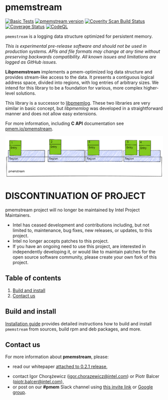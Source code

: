 # pmemstream

[![Basic Tests](https://github.com/pmem/pmemstream/actions/workflows/basic.yml/badge.svg)](https://github.com/pmem/pmemstream/actions/workflows/basic.yml)
[![pmemstream version](https://img.shields.io/github/tag/pmem/pmemstream.svg)](https://github.com/pmem/pmemstream/releases/latest)
[![Coverity Scan Build Status](https://scan.coverity.com/projects/24120/badge.svg)](https://scan.coverity.com/projects/pmem-pmemstream)
[![Coverage Status](https://codecov.io/github/pmem/pmemstream/coverage.svg?branch=master)](https://app.codecov.io/gh/pmem/pmemstream/branch/master)
[![CodeQL](https://github.com/pmem/pmemstream/actions/workflows/codeql.yml/badge.svg)](https://github.com/pmem/pmemstream/actions/workflows/codeql.yml)

`pmemstream` is a logging data structure optimized for persistent memory.

*This is experimental pre-release software and should not be used in production systems.
APIs and file formats may change at any time without preserving backwards compatibility.
All known issues and limitations are logged as GitHub issues.*

**Libpmemstream** implements a pmem-optimized log data structure and provides stream-like access to the data.
It presents a contiguous logical address space, divided into regions, with log entries of arbitrary sizes.
We intend for this library to be a foundation for various, more complex higher-level solutions.

This library is a successor to [libpmemlog](https://pmem.io/pmdk/libpmemlog/). These two libraries are very similar
in basic concept, but *libpmemlog* was developed in a straightforward manner and does not allow easy extensions.

For more information, including **C API** documentation see [pmem.io/pmemstream](https://pmem.io/pmemstream).

![example pmemstream](doc/pmemstream.png)

# DISCONTINUATION OF PROJECT
pmemstream project will no longer be maintained by Intel Project Maintainers.
- Intel has ceased development and contributions including, but not limited to, maintenance, bug fixes, new releases,
or updates, to this project.
- Intel no longer accepts patches to this project.
- If you have an ongoing need to use this project, are interested in independently developing it, or would like to
maintain patches for the open source software community, please create your own fork of this project.

## Table of contents
1. [Build and install](#build-and-install)
2. [Contact us](#contact-us)

## Build and install
[Installation guide](INSTALL.md) provides detailed instructions how to build and install
`pmemstream` from sources, build rpm and deb packages, and more.

## Contact us
For more information about **pmemstream**, please:
- read our whitepaper [attached to 0.2.1 release](https://github.com/pmem/pmemstream/releases/download/0.2.1/Libpmemstream_whitepaper.docx),
<!-- update contact points -->
- contact Igor Chorążewicz (igor.chorazewicz@intel.com) or Piotr Balcer (piotr.balcer@intel.com),
- or post on our **#pmem** Slack channel using
[this invite link](https://join.slack.com/t/pmem-io/shared_invite/enQtNzU4MzQ2Mzk3MDQwLWQ1YThmODVmMGFkZWI0YTdhODg4ODVhODdhYjg3NmE4N2ViZGI5NTRmZTBiNDYyOGJjYTIyNmZjYzQxODcwNDg)
or [Google group](https://groups.google.com/g/pmem).
